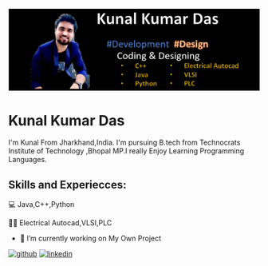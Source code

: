 ![Development and Design](https://github.com/Kunal-Kumar-Das191049/Kunal-Kumar-Das191049/blob/main/Screenshot%20(2917).png)

# Kunal Kumar Das
I'm Kunal From Jharkhand,India. I'm pursuing B.tech from Technocrats Institute of Technology ,Bhopal MP.I really Enjoy Learning Programming Languages.

## Skills and Experiecces: 
💻   Java,C++,Python

🔌💡  Electrical Autocad,VLSI,PLC

- 🔭 I’m currently working on My Own Project 

[<img src='https://cdn.jsdelivr.net/npm/simple-icons@3.0.1/icons/github.svg' alt='github' height='40'>](https://github.com/Kunal-Kumar-Das191049)  [<img src='https://cdn.jsdelivr.net/npm/simple-icons@3.0.1/icons/linkedin.svg' alt='linkedin' height='40'>](https://www.linkedin.com/in/kunal-kumar-das-6384b81b1/)  







